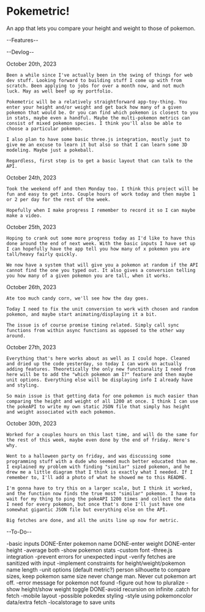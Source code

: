 # Pokemetric!

An app that lets you compare your height and weight to those of pokemon.

--Features--

--Devlog--

October 20th, 2023

    Been a while since I've actually been in the swing of things for web dev stuff. Looking forward to building stuff I come up with from scratch. Been applying to jobs for over a month now, and not much luck. May as well beef up my portfolio.

    Pokemetric will be a relatively straightforward app-toy-thing. You enter your height and/or weight and get back how many of a given pokemon that would be. Or you can find which pokemon is closest to you in stats, maybe even a handful. Maybe the multi-pokemon metrics can consist of mixed pokemon species. I think you'll also be able to choose a particular pokemon.

    I also plan to have some basic three.js integration, mostly just to give me an excuse to learn it but also so that I can learn some 3D modeling. Maybe just a pokeball.

    Regardless, first step is to get a basic layout that can talk to the API.

October 24th, 2023

    Took the weekend off and then Monday too. I think this project will be fun and easy to get into. Couple hours of work today and then maybe 1 or 2 per day for the rest of the week.

    Hopefully when I make progress I remember to record it so I can maybe make a video.

October 25th, 2023

    Hoping to crank out some more progress today as I'd like to have this done around the end of next week. With the basic inputs I have set up I can hopefully have the app tell you how many of x pokemon you are tall/heavy fairly quickly.

    We now have a system that will give you a pokemon at random if the API cannot find the one you typed out. It also gives a conversion telling you how many of a given pokemon you are tall, when it works.

October 26th, 2023

    Ate too much candy corn, we'll see how the day goes.

    Today I need to fix the unit conversion to work with chosen and random pokemon, and maybe start animating/displaying it a bit.

    The issue is of course promise timing related. Simply call sync functions from within async functions as opposed to the other way around.

October 27th, 2023

    Everything that's here works about as well as I could hope. Cleaned and dried up the code yesterday, so today I can work on actually adding features. Theoretically the only new functionality I need from here will be to add the "which pokemon am I?" feature and then maybe unit options. Everything else will be displaying info I already have and styling.

    So main issue is that getting data for one pokemon is much easier than comparing the height and weight of all 1200 at once. I think I can use the pokeAPI to write my own static JSON file that simply has height and weight associated with each pokemon.

October 30th, 2023

    Worked for a couples hours on this last time, and will do the same for the rest of this week, maybe even done by the end of friday. Here's why.

    Went to a halloween party on friday, and was discussing some programming stuff with a dude who seemed much better educated than me. I explained my problem with finding "similar" sized pokemon, and he drew me a little diagram that I think is exactly what I needed. If I remember to, I'll add a photo of what he showed me to this README.

    I'm gonna have to try this on a larger scale, but I think it worked, and the function now finds the true most "similar" pokemon. I have to wait for my thing to ping the pokeAPI 1200 times and collect the data I need for every pokemon, but once that's done I'll just have one somewhat gigantic JSON file but everything else on the API.

    Big fetches are done, and all the units line up now for metric.

--To-Do--

-basic inputs
DONE-Enter pokemon name
DONE-enter weight
DONE-enter height
-average both
-show pokemon stats
-custom font
-three.js integration
-prevent errors for unexpected input
-verify fetches are sanitized with input
-implement constraints for height/weight/pokemon name length
-unit options (default metric?)
person silhouette to compare sizes, keep pokemon same size never change man. Never cut pokemon art off.
-error message for pokemon not found
-figure out how to pluralize
-show height/show weight toggle
DONE-avoid recursion on infinite .catch for fetch
-mobile layout
-possible pokedex styling
-style using pokemoncolor data/extra fetch
-localstorage to save units